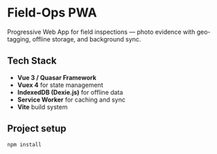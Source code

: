 # Field-Ops PWA

Progressive Web App for field inspections — photo evidence with geo-tagging, offline storage, and background sync.

## Tech Stack

- **Vue 3 / Quasar Framework**
- **Vuex 4** for state management
- **IndexedDB (Dexie.js)** for offline data
- **Service Worker** for caching and sync
- **Vite** build system

## Project setup

```bash
npm install
```
